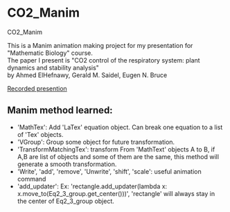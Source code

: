 # CO2_Manim
CO2_Manim

This is a Manim animation making project for my presentation for "Mathematic Biology" course. <br/>
The paper I present is "CO2 control of the respiratory system: plant dynamics and stability analysis" <br/>
by Ahmed ElHefnawy, Gerald M. Saidel, Eugen N. Bruce

[Recorded presention](https://youtu.be/kB1zh1AncHQ)

## Manim method learned:
- 'MathTex': Add 'LaTex' equation object. Can break one equation to a list of 'Tex' objects.
- 'VGroup': Group some object for future transformation.
- 'TransformMatchingTex': transform From 'MathText' objects A to B, if A,B are list of objects and some of them are the same, this method will generate a smooth transformation.
- 'Write', 'add', 'remove', 'Unwrite', 'shift', 'scale': useful animation command
- 'add_updater': Ex: 'rectangle.add_updater(lambda x: x.move_to(Eq2_3_group.get_center()))', 'rectangle' will always stay in the center of Eq2_3_group object.
